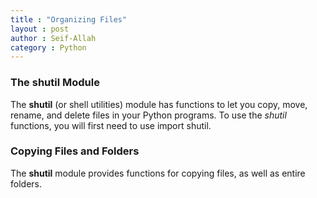 ```yaml
---
title : "Organizing Files"
layout : post
author : Seif-Allah
category : Python
---
```

### The shutil Module
The **shutil** (or shell utilities) module has functions to let you copy, move, rename, and delete files in your Python programs. To use the *shutil* functions, you will first need to use import shutil.

### Copying Files and Folders 
The **shutil** module provides functions for copying files, as well as entire folders. 
